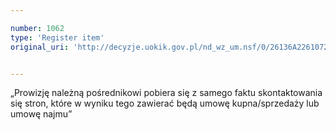```yaml
---

number: 1062
type: 'Register item'
original_uri: 'http://decyzje.uokik.gov.pl/nd_wz_um.nsf/0/26136A22610720CFC12572DD003297D2?OpenDocument'


---
```


„Prowizję należną pośrednikowi pobiera się z samego faktu skontaktowania się stron, które w wyniku tego zawierać będą umowę kupna/sprzedaży lub umowę najmu”
